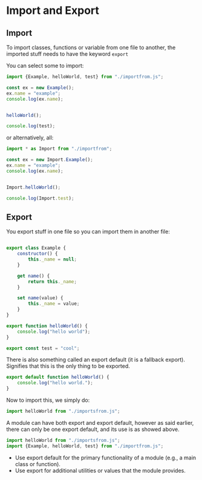# Import and Export

## Import

To import classes, functions or variable from one file to another, the imported stuff needs to have the keyword `export`

You can select some to import:

```javascript
import {Example, helloWorld, test} from "./importfrom.js";

const ex = new Example();
ex.name = "example";
console.log(ex.name);


helloWorld();

console.log(test);
```

or alternatively, all:
```javascript
import * as Import from "./importfrom";

const ex = new Import.Example();
ex.name = "example";
console.log(ex.name);


Import.helloWorld();

console.log(Import.test);
```

## Export

You export stuff in one file so you can import them in another file:

```javascript

export class Example {
    constructor() {
        this._name = null;
    }

    get name() {
        return this._name;
    }

    set name(value) {
        this._name = value;
    }
}

export function helloWorld() {
    console.log("hello world");
}

export const test = "cool";
```

There is also something called an export default (it is a fallback export). Signifies that this is the only thing to be exported.

```javascript
export default function helloWorld() {
    console.log("hello world.");
}
```

Now to import this, we simply do:

```javascript
import helloWorld from "./importsfrom.js";
```

A module can have both export and export default, however as said earlier, there can only be one export default, and its use is as showed above.

```javascript
import helloWorld from "./importsfrom.js";
import {Example, helloWorld, test} from "./importfrom.js";
```

- Use export default for the primary functionality of a module (e.g., a main class or function).
- Use export for additional utilities or values that the module provides.

